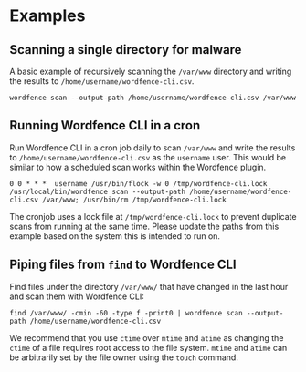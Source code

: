 # Examples

## Scanning a single directory for malware

A basic example of recursively scanning the `/var/www` directory and writing the results to `/home/username/wordfence-cli.csv`. 

	wordfence scan --output-path /home/username/wordfence-cli.csv /var/www

## Running Wordfence CLI in a cron

Run Wordfence CLI in a cron job daily to scan `/var/www` and write the results to `/home/username/wordfence-cli.csv` as the `username` user. This would be similar to how a scheduled scan works within the Wordfence plugin.

	0 0 * * *  username /usr/bin/flock -w 0 /tmp/wordfence-cli.lock /usr/local/bin/wordfence scan --output-path /home/username/wordfence-cli.csv /var/www; /usr/bin/rm /tmp/wordfence-cli.lock

The cronjob uses a lock file at `/tmp/wordfence-cli.lock` to prevent duplicate scans from running at the same time. Please update the paths from this example based on the system this is intended to run on.

## Piping files from `find` to Wordfence CLI

Find files under the directory `/var/www/` that have changed in the last hour and scan them with Wordfence CLI:

	find /var/www/ -cmin -60 -type f -print0 | wordfence scan --output-path /home/username/wordfence-cli.csv

We recommend that you use `ctime` over `mtime` and `atime` as changing the `ctime` of a file requires root access to the file system. `mtime` and `atime` can be arbitrarily set by the file owner using the `touch` command.
